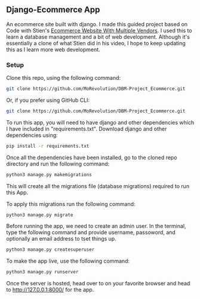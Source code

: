 ## Django-Ecommerce App

An ecommerce site built with django. I made this guided project based on Code with Stien's [Ecommerce Website With Multiple Vendors](https://www.youtube.com/watch?v=t7EIdIl8ZfQ&list=PLpyspNLjzwBkRti2Ur9I9EdEEkF3PHIr_&pp=iAQB). I used this to learn a database management and a bit of web development. Although it's essentially a clone of what Stien did in his video, I hope to keep updating this as I learn more web development. 

### Setup
Clone this repo, using the following command: 

```bash
git clone https://github.com/MoRevolution/DBM-Project_Ecommerce.git
```
Or, if you prefer using  GitHub CLI: 

```bash
git clone https://github.com/MoRevolution/DBM-Project_Ecommerce.git
```

To run this app, you will need to have django and other dependencies which I have included in "requirements.txt". Download django and other dependencies using:

```bash
pip install -r requirements.txt
```
Once all the dependencies have been installed, go to the cloned repo directory and run the following command: 

```bash
python3 manage.py makemigrations
```
This will create all the migrations file (database migrations) required to run this App.

To apply this migrations run the following command: 
```bash
python3 manage.py migrate
```

Before running the app, we need to create an admin user. In the terminal, type the following command and provide username, passoword, and optionally an email address to tset things up.

```bash
python3 manage.py createsuperuser
```
To make the app live, use the following command: 

```bash
python3 manage.py runserver
```

Once the server is hosted, head over to on your favorite browser and head to http://127.0.0.1:8000/ for the app.
